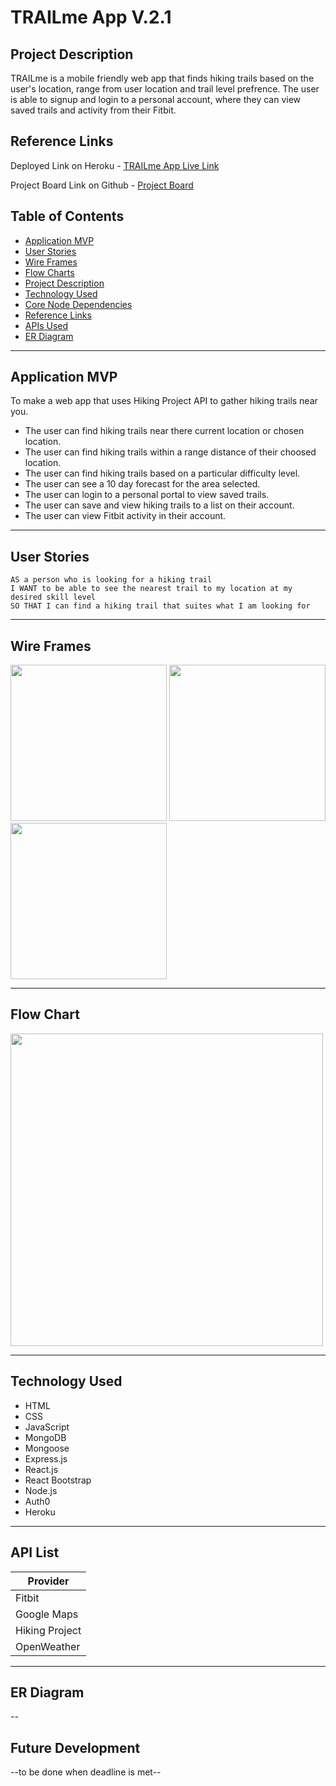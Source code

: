 # TRAILme App V.2.1

## Project Description

TRAILme is a mobile friendly web app that finds hiking trails based on the user's location, range from user location and trail level prefrence. The user is able to signup and login to a personal account, where they can view saved trails and activity from their Fitbit.

## Reference Links

Deployed Link on Heroku - [TRAILme App Live Link](https://trailme.herokuapp.com/)

Project Board Link on Github - [Project Board](https://github.com/TRAILme-APP/TRAILme/projects/2)

## Table of Contents

- [Application MVP](#application-mvp)
- [User Stories](#user-stories)
- [Wire Frames](#wire-frames)
- [Flow Charts](#flow-chart)
- [Project Description](#project-description)
- [Technology Used](#technology-used)
- [Core Node Dependencies](#core-node-depencencies)
- [Reference Links](#reference-links)
- [APIs Used](#api-list)
- [ER Diagram](#api-list)

---

## Application MVP
To make a web app that uses Hiking Project API to gather hiking trails near you.

- The user can find hiking trails near there current location or chosen location.
- The user can find hiking trails within a range distance of their choosed location. 
- The user can find hiking trails based on a particular difficulty level.
- The user can see a 10 day forecast for the area selected.
- The user can login to a personal portal to view saved trails.
- The user can save and view hiking trails to a list on their account.
- The user can view Fitbit activity in their account.

---

## User Stories

```
AS a person who is looking for a hiking trail
I WANT to be able to see the nearest trail to my location at my desired skill level
SO THAT I can find a hiking trail that suites what I am looking for
```

---

## Wire Frames

<img src="homepagePrototype.png" width="250" /> <img src="loginPage.png" width="250" /> <img src="resultsPage.png" width="250" />

---

## Flow Chart

<img src="TRAILmeV2MERNflowchart.png" width="500" />

---

## Technology Used

- HTML
- CSS
- JavaScript
- MongoDB
- Mongoose
- Express.js
- React.js
- React Bootstrap
- Node.js
- Auth0
- Heroku

---

## API List

| Provider       |
| -------------- |
| Fitbit         |
| Google Maps    |
| Hiking Project |
| OpenWeather    |

---


## ER Diagram



--

## Future Development

--to be done when deadline is met--
